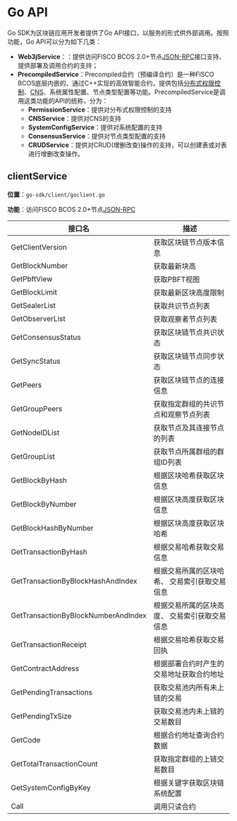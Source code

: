 # Go API

Go SDK为区块链应用开发者提供了Go API接口，以服务的形式供外部调用。按照功能，Go API可以分为如下几类：

- **Web3jService**：：提供访问FISCO BCOS 2.0+节点[JSON-RPC](https://fisco-bcos-documentation.readthedocs.io/zh_CN/latest/docs/api.html)接口支持、提供部署及调用合约的支持；
- **PrecompiledService**：Precompiled合约（预编译合约）是一种FISCO BCOS底层内嵌的、通过C++实现的高效智能合约，提供包括[分布式权限控制](https://fisco-bcos-documentation.readthedocs.io/zh_CN/latest/docs/design/security_control/permission_control.html)、[CNS](https://fisco-bcos-documentation.readthedocs.io/zh_CN/latest/docs/design/features/cns_contract_name_service.html)、系统属性配置、节点类型配置等功能。PrecompiledService是调用这类功能的API的统称，分为：
  - **PermissionService**：提供对分布式权限控制的支持
  - **CNSService**：提供对CNS的支持
  - **SystemConfigService**：提供对系统配置的支持
  - **ConsensusService**：提供对节点类型配置的支持
  - **CRUDService**：提供对CRUD(增删改查)操作的支持，可以创建表或对表进行增删改查操作。

## clientService

**位置**：`go-sdk/client/goclient.go`

**功能**：访问FISCO BCOS 2.0+节点[JSON-RPC](https://fisco-bcos-documentation.readthedocs.io/zh_CN/latest/docs/api.html)

| 接口名                              | 描述                                          |
| ----------------------------------- | --------------------------------------------- |
| GetClientVersion                    | 获取区块链节点版本信息                        |
| GetBlockNumber                      | 获取最新块高                                  |
| GetPbftView                         | 获取PBFT视图                                  |
| GetBlockLimit                       | 获取最新区块高度限制                          |
| GetSealerList                       | 获取共识节点列表                              |
| GetObserverList                     | 获取观察者节点列表                            |
| GetConsensusStatus                  | 获取区块链节点共识状态                        |
| GetSyncStatus                       | 获取区块链节点同步状态                        |
| GetPeers                            | 获取区块链节点的连接信息                      |
| GetGroupPeers                       | 获取指定群组的共识节点和观察节点列表          |
| GetNodeIDList                       | 获取节点及其连接节点的列表                    |
| GetGroupList                        | 获取节点所属群组的群组ID列表                  |
| GetBlockByHash                      | 根据区块哈希获取区块信息                      |
| GetBlockByNumber                    | 根据区块高度获取区块信息                      |
| GetBlockHashByNumber                | 根据区块高度获取区块哈希                      |
| GetTransactionByHash                | 根据交易哈希获取交易信息                      |
| GetTransactionByBlockHashAndIndex   | 根据交易所属的区块哈希、 交易索引获取交易信息 |
| GetTransactionByBlockNumberAndIndex | 根据交易所属的区块高度、 交易索引获取交易信息 |
| GetTransactionReceipt               | 根据交易哈希获取交易回执                      |
| GetContractAddress                  | 根据部署合约时产生的交易地址获取合约地址      |
| GetPendingTransactions              | 获取交易池内所有未上链的交易                  |
| GetPendingTxSize                    | 获取交易池内未上链的交易数目                  |
| GetCode                             | 根据合约地址查询合约数据                      |
| GetTotalTransactionCount            | 获取指定群组的上链交易数目                    |
| GetSystemConfigByKey                | 根据关键字获取区块链系统配置                  |
| Call                                | 调用只读合约                                  |



